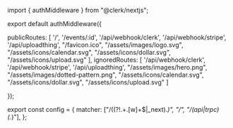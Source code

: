 import { authMiddleware } from "@clerk/nextjs";

export default authMiddleware({
  
  publicRoutes: [
    '/',
    '/events/:id',
    '/api/webhook/clerk',
    '/api/webhook/stripe',
    '/api/uploadthing',
    "/favicon.ico",
    "/assets/images/logo.svg",
    "/assets/icons/calendar.svg",
    "/assets/icons/dollar.svg",
    "/assets/icons/upload.svg"
  ],
  ignoredRoutes: [
    '/api/webhook/clerk',
    '/api/webhook/stripe',
    '/api/uploadthing',
    "/assets/images/hero.png",
    "/assets/images/dotted-pattern.png",
    "/assets/icons/calendar.svg",
    "/assets/icons/dollar.svg",
    "/assets/icons/upload.svg"
  ]

});

export const config = {
  matcher: ["/((?!.+.[w]+$|_next).*)", "/", "/(api|trpc)(.*)"],
};